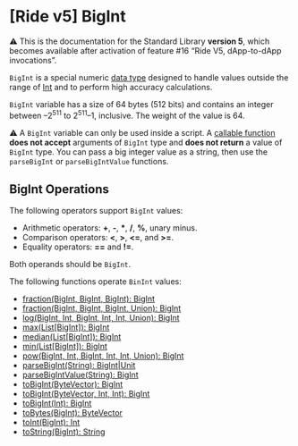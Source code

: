# [Ride v5] BigInt

:warning: This is the documentation for the Standard Library **version 5**, which becomes available after activation of feature #16 “Ride V5, dApp-to-dApp invocations”.

`BigInt` is a special numeric [data type](/en/ride/v5/data-types/) designed to handle values outside the range of [Int](/en/ride/v5/data-types/int) and to perform high accuracy calculations.

`BigInt` variable has a size of 64 bytes (512 bits) and contains an integer between –2<sup>511</sup> to 2<sup>511</sup>–1, inclusive. The weight of the value is 64.

:warning: A `BigInt` variable can only be used inside a script. A [callable function](/en/ride/v5/functions/callable-function) **does not accept** arguments of `BigInt` type and **does not return** a value of `BigInt` type. You can pass a big integer value as a string, then use the `parseBigInt` or `parseBigIntValue` functions.

## BigInt Operations

The following operators support `BigInt` values:

* Arithmetic operators: **+**, **-**, **\***, **/**, **%**, unary minus.
* Comparison operators: **\<**, **\>**, **\<=**, and **\>=**.
* Equality operators: **==** and **!=**.

Both operands should be `BigInt`.

The following functions operate `BinInt` values:

* [fraction(BigInt, BigInt, BigInt): BigInt](/en/ride/v5/functions/built-in-functions/math-functions#fractionbigint)
* [fraction(BigInt, BigInt, BigInt, Union): BigInt](/en/ride/v5/functions/built-in-functions/math-functions#fractionbigintround)
* [log(BigInt, Int, BigInt, Int, Int, Union): BigInt](/en/ride/v5/functions/built-in-functions/math-functions#logbigint)
* [max(List[BigInt]): BigInt](/en/ride/v5/functions/built-in-functions/list-functions#max-list-bigint-bigint)
* [median(List[BigInt]): BigInt](/en/ride/v5/functions/built-in-functions/math-functions#medianbigint)
* [min(List[BigInt]): BigInt](/en/ride/v5/functions/built-in-functions/list-functions#min-list-bigint-bigint)
* [pow(BigInt, Int, BigInt, Int, Int, Union): BigInt](/en/ride/v5/functions/built-in-functions/math-functions#powbigint)
* [parseBigInt(String): BigInt|Unit](/en/ride/v5/functions/built-in-functions/converting-functions#parse-bigint)
* [parseBigIntValue(String): BigInt](/en/ride/v5/functions/built-in-functions/converting-functions#parse-bigintvalue)
* [toBigInt(ByteVector): BigInt](/en/ride/v5/functions/built-in-functions/converting-functions#to-bigint-bytevector)
* [toBigInt(ByteVector, Int, Int): BigInt](/en/ride/v5/functions/built-in-functions/converting-functions#to-bigint-bytevector-int-int)
* [toBigInt(Int): BigInt](/en/ride/v5/functions/built-in-functions/converting-functions#to-bigint-int)
* [toBytes(BigInt): ByteVector](/en/ride/v5/functions/built-in-functions/converting-functions#to-bytes-bigint)
* [toInt(BigInt): Int](/en/ride/v5/functions/built-in-functions/converting-functions#to-int-bigint)
* [toString(BigInt): String](/en/ride/v5/functions/built-in-functions/converting-functions#to-string-bigint)
